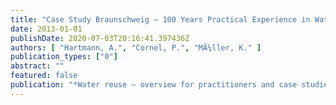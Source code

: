 ```yaml
---
title: "Case Study Braunschweig – 100 Years Practical Experience in Water Reuse"
date: 2013-01-01
publishDate: 2020-07-03T20:16:41.397436Z
authors: [ "Hartmann, A.", "Cornel, P.", "MÃ¼ller, K." ]
publication_types: ["0"]
abstract: ""
featured: false
publication: "*Water reuse – overview for practitioners and case studies*"
---
```


